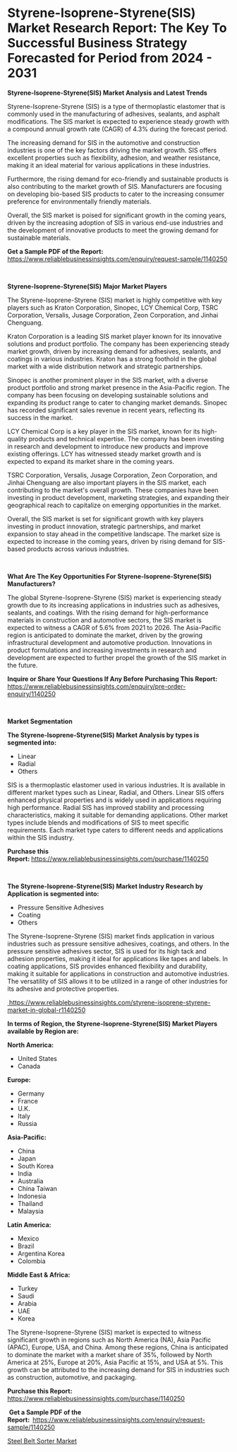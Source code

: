 <p><h1>Styrene-Isoprene-Styrene(SIS) Market Research Report: The Key To Successful Business Strategy Forecasted for Period from 2024 - 2031</h1></p><p><strong>Styrene-Isoprene-Styrene(SIS) Market Analysis and Latest Trends</strong></p>
<p><p>Styrene-Isoprene-Styrene (SIS) is a type of thermoplastic elastomer that is commonly used in the manufacturing of adhesives, sealants, and asphalt modifications. The SIS market is expected to experience steady growth with a compound annual growth rate (CAGR) of 4.3% during the forecast period.</p><p>The increasing demand for SIS in the automotive and construction industries is one of the key factors driving the market growth. SIS offers excellent properties such as flexibility, adhesion, and weather resistance, making it an ideal material for various applications in these industries.</p><p>Furthermore, the rising demand for eco-friendly and sustainable products is also contributing to the market growth of SIS. Manufacturers are focusing on developing bio-based SIS products to cater to the increasing consumer preference for environmentally friendly materials.</p><p>Overall, the SIS market is poised for significant growth in the coming years, driven by the increasing adoption of SIS in various end-use industries and the development of innovative products to meet the growing demand for sustainable materials.</p></p>
<p><strong>Get a Sample PDF of the Report:&nbsp;</strong> <a href="https://www.reliablebusinessinsights.com/enquiry/request-sample/1140250">https://www.reliablebusinessinsights.com/enquiry/request-sample/1140250</a></p>
<p>&nbsp;</p>
<p><strong>Styrene-Isoprene-Styrene(SIS) Major Market Players</strong></p>
<p><p>The Styrene-Isoprene-Styrene (SIS) market is highly competitive with key players such as Kraton Corporation, Sinopec, LCY Chemical Corp, TSRC Corporation, Versalis, Jusage Corporation, Zeon Corporation, and Jinhai Chenguang.</p><p>Kraton Corporation is a leading SIS market player known for its innovative solutions and product portfolio. The company has been experiencing steady market growth, driven by increasing demand for adhesives, sealants, and coatings in various industries. Kraton has a strong foothold in the global market with a wide distribution network and strategic partnerships.</p><p>Sinopec is another prominent player in the SIS market, with a diverse product portfolio and strong market presence in the Asia-Pacific region. The company has been focusing on developing sustainable solutions and expanding its product range to cater to changing market demands. Sinopec has recorded significant sales revenue in recent years, reflecting its success in the market.</p><p>LCY Chemical Corp is a key player in the SIS market, known for its high-quality products and technical expertise. The company has been investing in research and development to introduce new products and improve existing offerings. LCY has witnessed steady market growth and is expected to expand its market share in the coming years.</p><p>TSRC Corporation, Versalis, Jusage Corporation, Zeon Corporation, and Jinhai Chenguang are also important players in the SIS market, each contributing to the market's overall growth. These companies have been investing in product development, marketing strategies, and expanding their geographical reach to capitalize on emerging opportunities in the market.</p><p>Overall, the SIS market is set for significant growth with key players investing in product innovation, strategic partnerships, and market expansion to stay ahead in the competitive landscape. The market size is expected to increase in the coming years, driven by rising demand for SIS-based products across various industries.</p></p>
<p>&nbsp;</p>
<p><strong>What Are The Key Opportunities For Styrene-Isoprene-Styrene(SIS) Manufacturers?</strong></p>
<p><p>The global Styrene-Isoprene-Styrene (SIS) market is experiencing steady growth due to its increasing applications in industries such as adhesives, sealants, and coatings. With the rising demand for high-performance materials in construction and automotive sectors, the SIS market is expected to witness a CAGR of 5.6% from 2021 to 2026. The Asia-Pacific region is anticipated to dominate the market, driven by the growing infrastructural development and automotive production. Innovations in product formulations and increasing investments in research and development are expected to further propel the growth of the SIS market in the future.</p></p>
<p><strong>Inquire or Share Your Questions If Any Before Purchasing This Report:</strong> <a href="https://www.reliablebusinessinsights.com/enquiry/pre-order-enquiry/1140250">https://www.reliablebusinessinsights.com/enquiry/pre-order-enquiry/1140250</a></p>
<p>&nbsp;</p>
<p><strong>Market Segmentation</strong></p>
<p><strong>The Styrene-Isoprene-Styrene(SIS) Market Analysis by types is segmented into:</strong></p>
<p><ul><li>Linear</li><li>Radial</li><li>Others</li></ul></p>
<p><p>SIS is a thermoplastic elastomer used in various industries. It is available in different market types such as Linear, Radial, and Others. Linear SIS offers enhanced physical properties and is widely used in applications requiring high performance. Radial SIS has improved stability and processing characteristics, making it suitable for demanding applications. Other market types include blends and modifications of SIS to meet specific requirements. Each market type caters to different needs and applications within the SIS industry.</p></p>
<p><strong>Purchase this Report:&nbsp;</strong><a href="https://www.reliablebusinessinsights.com/purchase/1140250">https://www.reliablebusinessinsights.com/purchase/1140250</a></p>
<p>&nbsp;</p>
<p><strong>The Styrene-Isoprene-Styrene(SIS) Market Industry Research by Application is segmented into:</strong></p>
<p><ul><li>Pressure Sensitive Adhesives</li><li>Coating</li><li>Others</li></ul></p>
<p><p>The Styrene-Isoprene-Styrene (SIS) market finds application in various industries such as pressure sensitive adhesives, coatings, and others. In the pressure sensitive adhesives sector, SIS is used for its high tack and adhesion properties, making it ideal for applications like tapes and labels. In coating applications, SIS provides enhanced flexibility and durability, making it suitable for applications in construction and automotive industries. The versatility of SIS allows it to be utilized in a range of other industries for its adhesive and protective properties.</p></p>
<p><a href="https://www.reliablebusinessinsights.com/styrene-isoprene-styrene-market-in-global-r1140250">&nbsp;https://www.reliablebusinessinsights.com/styrene-isoprene-styrene-market-in-global-r1140250</a></p>
<p><strong>In terms of Region, the Styrene-Isoprene-Styrene(SIS) Market Players available by Region are:</strong></p>
<p>
    <p> <strong> North America: </strong>
        <ul>
            <li>United States</li>
            <li>Canada</li>
        </ul>
        </p> 
    <p> <strong> Europe: </strong>
        <ul>
            <li>Germany</li>
            <li>France</li>
            <li>U.K.</li>
            <li>Italy</li>
            <li>Russia</li>
        </ul>
        </p> 
    <p> <strong> Asia-Pacific: </strong>
        <ul>
            <li>China</li>
            <li>Japan</li>
            <li>South Korea</li>
            <li>India</li>
            <li>Australia</li>
            <li>China Taiwan</li>
            <li>Indonesia</li>
            <li>Thailand</li>
            <li>Malaysia</li>
        </ul>
        </p> 
    <p> <strong> Latin America: </strong>
        <ul>
            <li>Mexico</li>
            <li>Brazil</li>
            <li>Argentina Korea</li>
            <li>Colombia</li>
        </ul>
        </p> 
    <p> <strong> Middle East & Africa: </strong>
        <ul>
            <li>Turkey</li>
            <li>Saudi</li>
            <li>Arabia</li>
            <li>UAE</li>
            <li>Korea</li>
        </ul>
    </p>
    </p>
<p><p>The Styrene-Isoprene-Styrene (SIS) market is expected to witness significant growth in regions such as North America (NA), Asia Pacific (APAC), Europe, USA, and China. Among these regions, China is anticipated to dominate the market with a market share of 35%, followed by North America at 25%, Europe at 20%, Asia Pacific at 15%, and USA at 5%. This growth can be attributed to the increasing demand for SIS in industries such as construction, automotive, and packaging.</p></p>
<p><strong>Purchase this Report: </strong><a href="https://www.reliablebusinessinsights.com/purchase/1140250">https://www.reliablebusinessinsights.com/purchase/1140250</a></p>
<p>&nbsp;<strong>Get a Sample PDF of the Report:&nbsp;&nbsp;</strong><a href="https://www.reliablebusinessinsights.com/enquiry/request-sample/1140250">https://www.reliablebusinessinsights.com/enquiry/request-sample/1140250</a></p>
<p><strong></strong></p>
<p><p><a href="https://github.com/Reinaurphy35/Market-Research-Report-List-1/blob/main/steel-belt-sorter-market.md">Steel Belt Sorter Market</a></p></p>